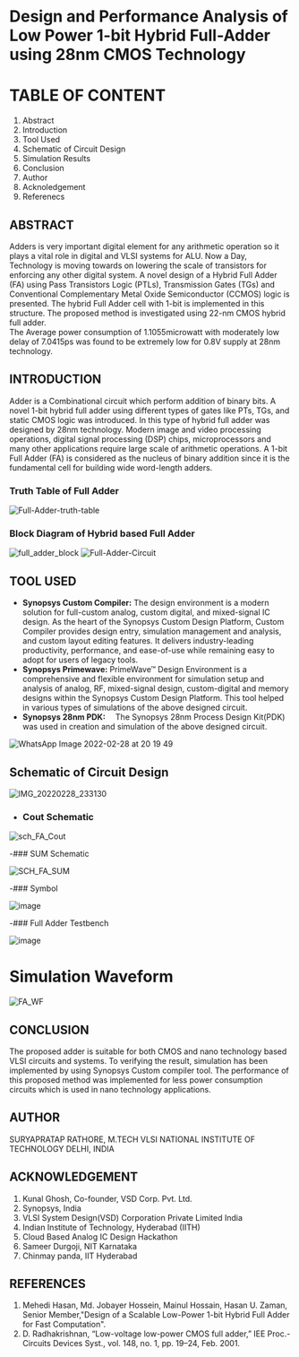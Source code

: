 # Design and Performance Analysis of Low Power 1-bit Hybrid Full-Adder using 28nm CMOS Technology
# TABLE OF CONTENT
1. Abstract
2. Introduction
3. Tool Used
4. Schematic of Circuit Design
5. Simulation Results 
6. Conclusion
7. Author
8. Acknoledgement
9. Referenecs
## ABSTRACT
Adders is very important digital element for any arithmetic operation so it plays a vital role in digital and VLSI systems for ALU.
Now a Day, Technology is moving towards on lowering the scale of transistors for enforcing any other digital system. A novel design of a 
Hybrid Full Adder (FA) using Pass Transistors Logic (PTLs), Transmission Gates (TGs) and Conventional Complementary Metal Oxide Semiconductor (CCMOS) logic is presented.
The hybrid Full Adder cell with 1-bit is implemented in this structure. The proposed method is investigated using 22-nm CMOS hybrid full adder.  
The Average power consumption of 1.1055microwatt with moderately low delay of 7.0415ps was found to be extremely low for 0.8V supply at 28nm technology.
## INTRODUCTION
Adder is a Combinational circuit which perform addition of binary bits. A novel 1-bit hybrid full adder using different types of gates like PTs, TGs, and static CMOS logic was 
introduced. In this type of hybrid full adder was designed by 28nm technology. Modern image and video processing operations, digital signal processing (DSP) chips, microprocessors and many other applications require large scale of arithmetic operations. A 1-bit Full Adder (FA) is considered as the nucleus of binary addition since it is the 
fundamental cell for building wide word-length adders.
### Truth Table of Full Adder

![Full-Adder-truth-table](https://user-images.githubusercontent.com/100580614/156002144-9adc7e2e-4937-4f48-a32a-bb2ab5fef0b0.png)
 
### Block Diagram of Hybrid based Full Adder

![full_adder_block](https://user-images.githubusercontent.com/100580614/156003211-d45e051b-9d80-43ab-ace5-d10b4c238113.PNG)
![Full-Adder-Circuit](https://user-images.githubusercontent.com/100580614/156028686-da58301e-2f79-4a29-bf82-dcbe4f298c4d.png)

## TOOL USED
- **Synopsys Custom Compiler:**  The design environment is a modern solution for full-custom analog, custom digital, and mixed-signal IC design. As the heart of the Synopsys Custom  Design Platform, Custom Compiler provides design entry, simulation management and analysis, and custom layout editing features. It delivers industry-leading productivity, performance, and ease-of-use while remaining easy to adopt for users of legacy tools.
- **Synopsys Primewave:**  PrimeWave™ Design Environment is a comprehensive and flexible environment for simulation setup and analysis of analog, RF, mixed-signal design, custom-digital and memory designs within the Synopsys Custom Design Platform. This tool helped in various types of simulations of the above designed circuit.
- **Synopsys 28nm PDK:**  The Synopsys 28nm Process Design Kit(PDK) was used in creation and simulation of the above designed circuit.

![WhatsApp Image 2022-02-28 at 20 19 49](https://user-images.githubusercontent.com/100580614/156004024-c0c2ddbd-a31b-4726-b1cf-875f7eafd81a.jpeg)

## Schematic of Circuit Design

![IMG_20220228_233130](https://user-images.githubusercontent.com/100580614/156034638-7fab40fc-115b-4c3a-a107-9ae0896332bd.jpg)

 - ### Cout Schematic 

![sch_FA_Cout](https://user-images.githubusercontent.com/100580614/156004936-ba2fb129-02d9-4913-b7c1-9a757be9d607.PNG)

-### SUM Schematic 

![SCH_FA_SUM](https://user-images.githubusercontent.com/100580614/156005228-2047bc38-bf53-45e1-95d9-ba1d5650fd28.PNG)

-### Symbol 

![image](https://user-images.githubusercontent.com/100580614/156029743-a910236b-cf81-4c49-8ba9-e2be7084bb12.png)

-### Full Adder Testbench 

![image](https://user-images.githubusercontent.com/100580614/156005665-ff9d4fcb-dcdf-4b3b-a63d-7518053b7b7a.png)

# Simulation Waveform 

![FA_WF](https://user-images.githubusercontent.com/100580614/156026079-77213b9d-7515-4c77-8586-a87e999ec38a.PNG)

 ## CONCLUSION
 The proposed adder is suitable for both CMOS and nano technology based VLSI circuits and systems.
 To verifying the result, simulation has been implemented by using Synopsys Custom compiler tool. 
 The performance of this proposed method was implemented for less power consumption circuits which is used in nano technology applications.

## AUTHOR
SURYAPRATAP RATHORE, M.TECH VLSI 
NATIONAL INSTITUTE OF TECHNOLOGY DELHI, INDIA

## ACKNOWLEDGEMENT 
1. Kunal Ghosh, Co-founder, VSD Corp. Pvt. Ltd. 
2. Synopsys, India
3. VLSI System Design(VSD) Corporation Private Limited India
4. Indian Institute of Technology, Hyderabad (IITH)
5. Cloud Based Analog IC Design Hackathon
6. Sameer Durgoji, NIT Karnataka
7. Chinmay panda, IIT Hyderabad

## REFERENCES

1. Mehedi Hasan, Md. Jobayer Hossein, Mainul Hossain, Hasan U. Zaman, Senior Member,"Design of a Scalable Low-Power 1-bit Hybrid Full Adder for Fast Computation".
2. D. Radhakrishnan, “Low-voltage low-power CMOS full adder,” IEE Proc.-Circuits Devices Syst., vol. 148, no. 1, pp. 19–24, Feb. 2001.


